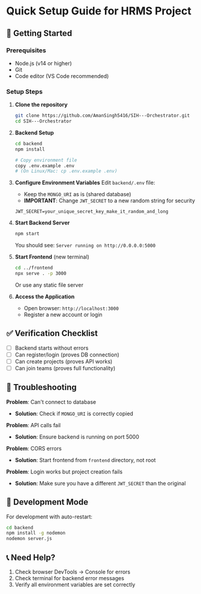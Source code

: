 # Quick Setup Guide for HRMS Project

## 🚀 Getting Started

### Prerequisites
- Node.js (v14 or higher)
- Git
- Code editor (VS Code recommended)

### Setup Steps

1. **Clone the repository**
   ```bash
   git clone https://github.com/AmanSingh5416/SIH---Orchestrator.git
   cd SIH---Orchestrator
   ```

2. **Backend Setup**
   ```bash
   cd backend
   npm install
   
   # Copy environment file
   copy .env.example .env
   # (On Linux/Mac: cp .env.example .env)
   ```

3. **Configure Environment Variables**
   Edit `backend/.env` file:
   - Keep the `MONGO_URI` as is (shared database)
   - **IMPORTANT**: Change `JWT_SECRET` to a new random string for security
   ```env
   JWT_SECRET=your_unique_secret_key_make_it_random_and_long
   ```

4. **Start Backend Server**
   ```bash
   npm start
   ```
   You should see: `Server running on http://0.0.0.0:5000`

5. **Start Frontend** (new terminal)
   ```bash
   cd ../frontend
   npx serve . -p 3000
   ```
   Or use any static file server

6. **Access the Application**
   - Open browser: `http://localhost:3000`
   - Register a new account or login

## ✅ Verification Checklist

- [ ] Backend starts without errors
- [ ] Can register/login (proves DB connection)
- [ ] Can create projects (proves API works)
- [ ] Can join teams (proves full functionality)

## 🐛 Troubleshooting

**Problem**: Can't connect to database
- **Solution**: Check if `MONGO_URI` is correctly copied

**Problem**: API calls fail
- **Solution**: Ensure backend is running on port 5000

**Problem**: CORS errors
- **Solution**: Start frontend from `frontend` directory, not root

**Problem**: Login works but project creation fails
- **Solution**: Make sure you have a different `JWT_SECRET` than the original

## 🔧 Development Mode

For development with auto-restart:
```bash
cd backend
npm install -g nodemon
nodemon server.js
```

## 📞 Need Help?

1. Check browser DevTools → Console for errors
2. Check terminal for backend error messages
3. Verify all environment variables are set correctly